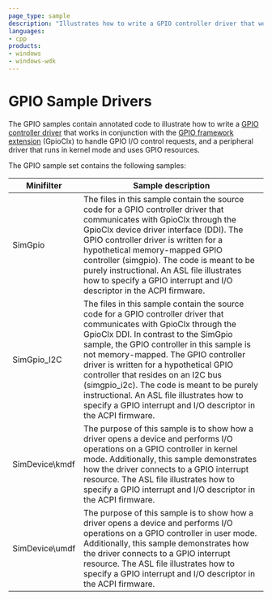 ```yaml
---
page_type: sample
description: "Illustrates how to write a GPIO controller driver that works in conjunction with the GPIO framework extension (GpioClx)."
languages:
- cpp
products:
- windows
- windows-wdk
---
```


# GPIO Sample Drivers

The GPIO samples contain annotated code to illustrate how to write a [GPIO controller driver](https://docs.microsoft.com/windows-hardware/drivers/gpio/index) that works in conjunction with the [GPIO framework extension](https://docs.microsoft.com/windows-hardware/drivers/gpio/gpio-driver-support-overview) (GpioClx) to handle GPIO I/O control requests, and a peripheral driver that runs in kernel mode and uses GPIO resources.

The GPIO sample set contains the following samples:

| Minifilter | Sample description |
| --- | --- |
| SimGpio | The files in this sample contain the source code for a GPIO controller driver that communicates with GpioClx through the GpioClx device driver interface (DDI). The GPIO controller driver is written for a hypothetical memory-mapped GPIO controller (simgpio). The code is meant to be purely instructional. An ASL file illustrates how to specify a GPIO interrupt and I/O descriptor in the ACPI firmware. |
| SimGpio_I2C | The files in this sample contain the source code for a GPIO controller driver that communicates with GpioClx through the GpioClx DDI. In contrast to the SimGpio sample, the GPIO controller in this sample is not memory-mapped. The GPIO controller driver is written for a hypothetical GPIO controller that resides on an I2C bus (simgpio_i2c). The code is meant to be purely instructional. An ASL file illustrates how to specify a GPIO interrupt and I/O descriptor in the ACPI firmware. |
| SimDevice\kmdf | The purpose of this sample is to show how a driver opens a device and performs I/O operations on a GPIO controller in kernel mode. Additionally, this sample demonstrates how the driver connects to a GPIO interrupt resource. The ASL file illustrates how to specify a GPIO interrupt and I/O descriptor in the ACPI firmware. |
| SimDevice\umdf | The purpose of this sample is to show how a driver opens a device and performs I/O operations on a GPIO controller in user mode. Additionally, this sample demonstrates how the driver connects to a GPIO interrupt resource. The ASL file illustrates how to specify a GPIO interrupt and I/O descriptor in the ACPI firmware. |
